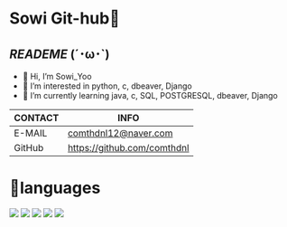 
# Sowi Git-hub👋

## _READEME_ (´･ω･`)


- 👋 Hi, I’m Sowi_Yoo 
- 👀 I’m interested in python, c, dbeaver, Django
- 🌱 I’m currently learning java, c, SQL, POSTGRESQL, dbeaver, Django

| CONTACT | INFO |
| ------ | ------ |
| E-MAIL | comthdnl12@naver.com |
| GitHub | https://github.com/comthdnl |

# 🐰languages

<img src="https://img.shields.io/badge/Python-3766AB?style=flat-square&logo=Python&logoColor=white"/></a >
<img src="https://img.shields.io/badge/Django-pink?style=flat&logo=Django&logoColor=092E20"/>
<img src="https://img.shields.io/badge/C-black?style=flat&logo=C&logoColor=A8B9CC"/></a >
<img src="https://img.shields.io/badge/Visual Studio-green?style=flat&logo=Visual Studio&logoColor=5C2D91"/></a >
<img src="https://img.shields.io/badge/Visual Studio Code-white?style=flat&logo=Visual Studio Code&logoColor=007ACC"/>




